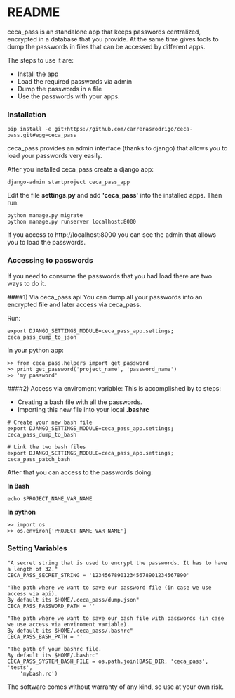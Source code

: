 # README #

ceca_pass is an standalone app that keeps passwords centralized, encrypted in a database that you provide.
At the same time gives tools to dump the passwords in files that can be accessed by different apps.

The steps to use it are:
 - Install the app
 - Load the required passwords via admin
 - Dump the passwords in a file
 - Use the passwords with your apps.



### Installation ###
```#!bash
pip install -e git+https://github.com/carrerasrodrigo/ceca-pass.git#egg=ceca_pass
```

ceca_pass provides an admin interface (thanks to django) that allows you to load your passwords very easily.

After you installed ceca_pass create a django app:
```#!bash
django-admin startproject ceca_pass_app
```

Edit the file **settings.py** and add **'ceca_pass'** into the installed apps.
Then run:
```#!bash
python manage.py migrate
python manage.py runserver localhost:8000
```

If you access to http://localhost:8000 you can see the admin that allows you to load the passwords.


### Accessing to passwords ###
If you need to consume the passwords that you had load there are two ways to do it.

####1) Via ceca_pass api
You can dump all your passwords into an encrypted file and later access via ceca_pass.

Run:
```#!bash
export DJANGO_SETTINGS_MODULE=ceca_pass_app.settings; ceca_pass_dump_to_json
```

In your python app:
```#!python
>> from ceca_pass.helpers import get_password
>> print get_password('project_name', 'password_name')
>> 'my password'
```

####2) Access via enviroment variable:
This is accomplished by to steps:
 - Creating a bash file with all the passwords.
 - Importing this new file into your local **.bashrc**

```#!bash
# Create your new bash file
export DJANGO_SETTINGS_MODULE=ceca_pass_app.settings; ceca_pass_dump_to_bash

# Link the two bash files
export DJANGO_SETTINGS_MODULE=ceca_pass_app.settings; ceca_pass_patch_bash
```

After that you can access to the passwords doing:

**In Bash**
```#!bash
echo $PROJECT_NAME_VAR_NAME
```
**In python**
```#!python
>> import os
>> os.environ['PROJECT_NAME_VAR_NAME']
```



### Setting Variables ###
```#!python
"A secret string that is used to encrypt the passwords. It has to have a length of 32."
CECA_PASS_SECRET_STRING = '123456789012345678901234567890'

"The path where we want to save our password file (in case we use access via api).
By default its $HOME/.ceca_pass/dump.json"
CECA_PASS_PASSWORD_PATH = ''

"The path where we want to save our bash file with passwords (in case we use access via enviroment variable).
By default its $HOME/.ceca_pass/.bashrc"
CECA_PASS_BASH_PATH = ''

"The path of your bashrc file.
By default its $HOME/.bashrc"
CECA_PASS_SYSTEM_BASH_FILE = os.path.join(BASE_DIR, 'ceca_pass', 'tests',
    'mybash.rc')
```

The software comes without warranty of any kind, so use at your own risk.

